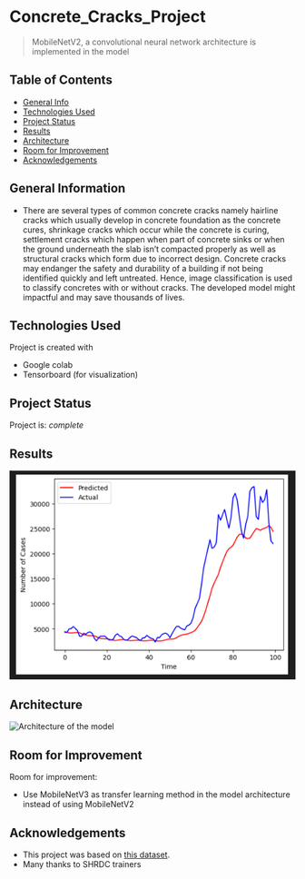 # Concrete_Cracks_Project
> MobileNetV2, a convolutional neural network architecture is implemented in the model

## Table of Contents
* [General Info](#general-information)
* [Technologies Used](#technologies-used)
* [Project Status](#project-status)
* [Results](#results)
* [Architecture](#architecture)
* [Room for Improvement](#room-for-improvement)
* [Acknowledgements](#acknowledgements)


## General Information
- There are several types of common concrete cracks namely hairline cracks which usually develop in concrete foundation as the concrete cures, shrinkage cracks which occur while the concrete is curing, settlement cracks which happen when part of concrete sinks or when the ground underneath the slab isn’t compacted properly as well as structural cracks which form due to incorrect design. Concrete cracks may endanger the safety and durability of a building if not being 
identified quickly and left untreated. Hence, image classification is used to classify concretes with or without cracks. The developed model might impactful and may save thousands of lives. 


## Technologies Used
Project is created with 
- Google colab
- Tensorboard (for visualization)

## Project Status
Project is: _complete_ 

## Results
![Graph](https://github.com/Nurnazhifa/COVID-19-Malaysia-Cases/blob/main/graph.png)

## Architecture
![Architecture of the model](https://github.com/Nurnazhifa/Concrete_Cracks_Project/blob/main/model.h5)

## Room for Improvement

Room for improvement:
- Use MobileNetV3 as transfer learning method in the model architecture instead of using MobileNetV2


## Acknowledgements
- This project was based on [this dataset](https://data.mendeley.com/datasets/5y9wdsg2zt/2).
- Many thanks to SHRDC trainers
